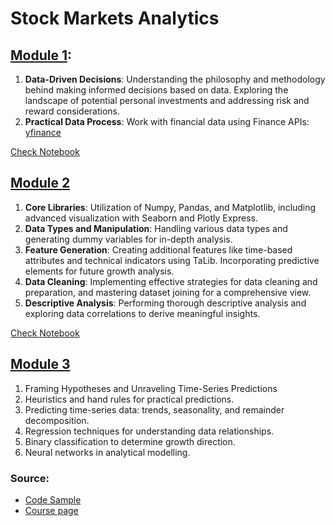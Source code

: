 # Stock Markets Analytics

## [Module 1](https://github.com/DataTalksClub/stock-markets-analytics-zoomcamp/blob/main/01-intro-and-data-sources/Module01_Colab_Introduction_and_Data_Sources.ipynb):
1. **Data-Driven Decisions**: Understanding the philosophy and methodology behind making informed decisions based on data. Exploring the landscape of potential personal investments and addressing risk and reward considerations.
2. **Practical Data Process**: Work with financial data using Finance APIs: [yfinance](https://pypi.org/project/yfinance/)

[Check Notebook](https://github.com/GawainGan/Stock-Markets-Analytics/blob/main/Code/Moudle_1_Retrieving_Financial_Market_Data_with_yfinance.ipynb)

## [Module 2](https://github.com/DataTalksClub/stock-markets-analytics-zoomcamp/blob/main/02-dataframe-analysis/Module2_Colab_Working_with_the_data.ipynb)
1. **Core Libraries**: Utilization of Numpy, Pandas, and Matplotlib, including advanced visualization with Seaborn and Plotly Express.
2. **Data Types and Manipulation**: Handling various data types and generating dummy variables for in-depth analysis.
3. **Feature Generation**: Creating additional features like time-based attributes and technical indicators using TaLib. Incorporating predictive elements for future growth analysis.
4. **Data Cleaning**: Implementing effective strategies for data cleaning and preparation, and mastering dataset joining for a comprehensive view.
5. **Descriptive Analysis**: Performing thorough descriptive analysis and exploring data correlations to derive meaningful insights.

[Check Notebook](https://github.com/GawainGan/Stock-Markets-Analytics/blob/main/Code/Module_2_Web_Scraping_and_IPO_Data_Analysis_Strategies_for_Optimal_Growth_and_Profitability.ipynb)

## [Module 3](https://github.com/DataTalksClub/stock-markets-analytics-zoomcamp/blob/main/03-modeling/Module_3_Colab_Time_Series_Modeling.ipynb)
1. Framing Hypotheses and Unraveling Time-Series Predictions
2. Heuristics and hand rules for practical predictions.
3. Predicting time-series data: trends, seasonality, and remainder decomposition.
4. Regression techniques for understanding data relationships.
5. Binary classification to determine growth direction.
6. Neural networks in analytical modelling.

### Source:
- [Code Sample](https://github.com/DataTalksClub/stock-markets-analytics-zoomcamp/tree/main)
- [Course page](https://courses.datatalks.club/sma-zoomcamp-2024/)
